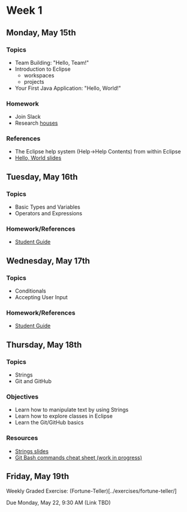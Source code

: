 # Week 1

## Monday, May 15th

### Topics

- Team Building: "Hello, Team!"
- Introduction to Eclipse
  - workspaces
  - projects
- Your First Java Application: "Hello, World!"

### Homework

- Join Slack
- Research [houses](./houses.md)

### References

- The Eclipse help system (Help->Help Contents) from within Eclipse
- [Hello, World slides](https://wecancodeit.github.io/java-slides/fundamentals/hello-world/)

## Tuesday, May 16th

### Topics

- Basic Types and Variables
- Operators and Expressions

### Homework/References

- [Student Guide](./types-and-expressions.md)

## Wednesday, May 17th

### Topics

- Conditionals
- Accepting User Input

### Homework/References

- [Student Guide](./conditionals-and-user-input.md)

## Thursday, May 18th

### Topics

- Strings
- Git and GitHub

### Objectives

- Learn how to manipulate text by using Strings
- Learn how to explore classes in Eclipse
- Learn the Git/GitHub basics

### Resources

- [Strings slides](https://wecancodeit.github.io/java-slides/fundamentals/strings/)
- [Git Bash commands cheat sheet (work in progress)](https://github.com/WeCanCodeIT/java-resources/tree/master/bash)

## Friday, May 19th

Weekly Graded Exercise: (Fortune-Teller)[../exercises/fortune-teller/]

Due Monday, May 22, 9:30 AM (Link TBD)
